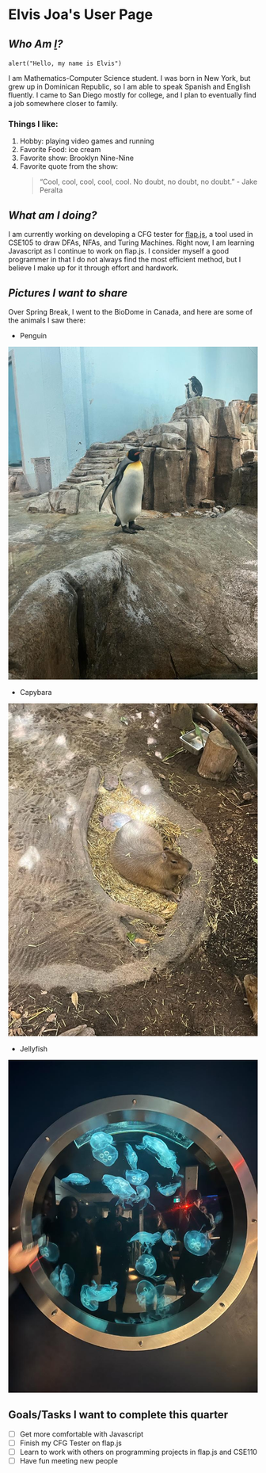 # **Elvis Joa's User Page**
## *Who Am [I](Me.jpg)?*
`alert("Hello, my name is Elvis")`

I am Mathematics-Computer Science student. I was born in New York, but grew up in Dominican Republic, so I am able to speak Spanish and English fluently. I came to San Diego mostly for college, and I plan to eventually find a job somewhere closer to family.
### Things I like:
1. Hobby: playing video games and running
2. Favorite Food: ice cream
3. Favorite show: Brooklyn Nine-Nine
4. Favorite quote from the show: 
   >“Cool, cool, cool, cool, cool. No doubt, no doubt, no doubt.” - Jake Peralta

## *What am I doing?*
 I am currently working on developing a CFG tester for [flap.js](https://flapjs.web.app/#), a tool used in CSE105 to draw DFAs, NFAs, and Turing Machines. Right now, I am learning Javascript as I continue to work on flap.js. I consider myself a good programmer in that I do not always find the most efficient method, but I believe I make up for it through effort and hardwork.

 ## *Pictures I want to share*
 Over Spring Break, I went to the BioDome in Canada, and here are some of the animals I saw there:
* Penguin

![P](Penguin.jpg)

* Capybara

![C](Capybara.jpg)

* Jellyfish

![J](Jellyfish.jpg)


## **Goals/Tasks I want to complete this quarter**
- [ ] Get more comfortable with Javascript
- [ ] Finish my CFG Tester on flap.js
- [ ] Learn to work with others on programming projects in flap.js and CSE110
- [ ] Have fun meeting new people
